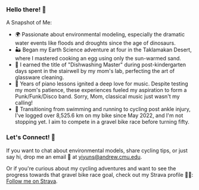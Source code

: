 ### Hello there! 👋

<!--
**waveletswave/waveletswave** is a ✨ _special_ ✨ repository because its `README.md` (this file) appears on your GitHub profile.

Here are some ideas to get you started:

- 🔭 I’m currently working on ...
- 🌱 I’m currently learning ...
- 👯 I’m looking to collaborate on ...
- 🤔 I’m looking for help with ...
- 💬 Ask me about ...
- 📫 How to reach me: ...
- 😄 Pronouns: ...
- ⚡ Fun fact: ...
-->

A Snapshot of Me:

- 🌍 Passionate about environmental modeling, especially the dramatic water events like floods and droughts since the age of dinosaurs.
- 🏜️ Began my Earth Science adventure at four in the Taklamakan Desert, where I mastered cooking an egg using only the sun-warmed sand.
- 🧪 I earned the title of "Dishwashing Master" during post-kindergarten days spent in the stairwell by my mom's lab, perfecting the art of glassware cleaning.
- 🎹 Years of piano lessons ignited a deep love for music. Despite testing my mom's patience, these experiences fueled my aspiration to form a Punk/Funk/Disco band. Sorry, Mom, classical music just wasn't my calling!
- 🚵 Transitioning from swimming and running to cycling post ankle injury, I've logged over 8,525.6 km on my bike since May 2022, and I'm not stopping yet. I aim to compete in a gravel bike race before turning fifty.

### Let's Connect! 🤝

If you want to chat about environmental models, share cycling tips, or just say hi, drop me an email 📧 at [yiyuns@andrew.cmu.edu](mailto:yiyuns@andrew.cmu.edu).

Or if you're curious about my cycling adventures and want to see the progress towards that gravel bike race goal, check out my Strava profile 🚴‍♀️: [Follow me on Strava](https://www.strava.com/athletes/funsong).

